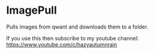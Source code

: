 # ImagePull
Pulls images from qwant and downloads them to a folder.

If you use this then subscribe to my youtube channel: https://www.youtube.com/c/hazyautumnrain
